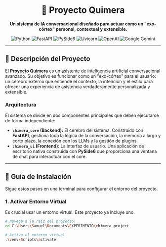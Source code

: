 <div align="center">
  <h1 align="center">
    🧠 Proyecto Quimera
  </h1>
  <p align="center">
    <strong>Un sistema de IA conversacional diseñado para actuar como un "exo-córtex" personal, contextual y extensible.</strong>
  </p>
</div>

<p align="center">
  <img src="https://img.shields.io/badge/Python-3776AB?style=for-the-badge&logo=python&logoColor=white" alt="Python">
  <img src="https://img.shields.io/badge/FastAPI-009688?style=for-the-badge&logo=fastapi&logoColor=white" alt="FastAPI">
  <img src="https://img.shields.io/badge/PySide6-24912A?style=for-the-badge&logo=qt&logoColor=white" alt="PySide6">
  <img src="https://img.shields.io/badge/Uvicorn-009688?style=for-the-badge&logo=python&logoColor=white" alt="Uvicorn">
  <img src="https://img.shields.io/badge/OpenAI-412991?style=for-the-badge&logo=openai&logoColor=white" alt="OpenAI">
  <img src="https://img.shields.io/badge/Google_Gemini-8E75B9?style=for-the-badge&logo=google-gemini&logoColor=white" alt="Google Gemini">
</p>

---

## 📜 Descripción del Proyecto

El **Proyecto Quimera** es un asistente de inteligencia artificial conversacional avanzado. Su objetivo es funcionar como un "exo-córtex" para el usuario: un cerebro externo que entiende el contexto, la intención y el estilo para ofrecer una experiencia de asistencia verdaderamente personalizada y extensible.

### Arquitectura
El sistema se divide en dos componentes principales que deben ejecutarse de forma independiente:

-   **`chimera_core` (Backend):** El cerebro del sistema. Construido con **FastAPI**, gestiona toda la lógica de la conversación, la memoria a largo y corto plazo, la conexión con los LLMs y la gestión de plugins.
-   **`chimera_ui` (Frontend):** La interfaz de usuario. Una aplicación de escritorio nativa construida con **PySide6** que proporciona una ventana de chat para interactuar con el core.

---

## 🚀 Guía de Instalación

Sigue estos pasos en una terminal para configurar el entorno del proyecto.

### 1. Activar Entorno Virtual
Es crucial usar un entorno virtual. Este proyecto ya incluye uno.
```bash
# Navega a la raíz del proyecto
cd C:\Users\Samuel\Documents\EXPERIMENTO\chimera_project

# Activa el entorno virtual
.\venv\Scripts\activate
